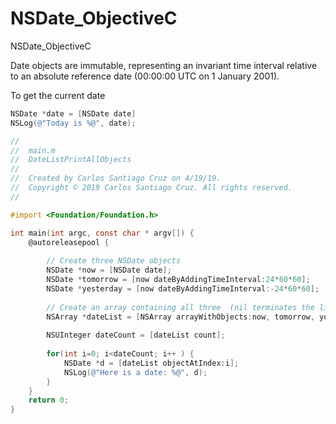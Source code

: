 # NSDate_ObjectiveC

NSDate_ObjectiveC

Date objects are immutable, representing an invariant time interval relative to an absolute reference date (00:00:00 UTC on 1 January 2001).

To get the current date 

``` objective-c
NSDate *date = [NSDate date]
NSLog(@"Today is %@", date);
```

```objective-c
//
//  main.m
//  DateListPrintAllObjects
//
//  Created by Carlos Santiago Cruz on 4/19/19.
//  Copyright © 2019 Carlos Santiago Cruz. All rights reserved.
//

#import <Foundation/Foundation.h>

int main(int argc, const char * argv[]) {
    @autoreleasepool {
     
        // Create three NSDate objects
        NSDate *now = [NSDate date];
        NSDate *tomorrow = [now dateByAddingTimeInterval:24*60*60];
        NSDate *yesterday = [now dateByAddingTimeInterval:-24*60*60];
        
        // Create an array containing all three  (nil terminates the list)
        NSArray *dateList = [NSArray arrayWithObjects:now, tomorrow, yesterday, nil];
        
        NSUInteger dateCount = [dateList count];
        
        for(int i=0; i<dateCount; i++ ) {
            NSDate *d = [dateList objectAtIndex:i];
            NSLog(@"Here is a date: %@", d);
        }
    }
    return 0;
}
```




